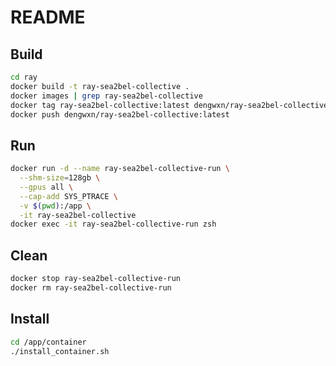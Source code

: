 # README

## Build
```bash
cd ray
docker build -t ray-sea2bel-collective .
docker images | grep ray-sea2bel-collective
docker tag ray-sea2bel-collective:latest dengwxn/ray-sea2bel-collective:latest
docker push dengwxn/ray-sea2bel-collective:latest
```

## Run
```bash
docker run -d --name ray-sea2bel-collective-run \
  --shm-size=128gb \
  --gpus all \
  --cap-add SYS_PTRACE \
  -v $(pwd):/app \
  -it ray-sea2bel-collective
docker exec -it ray-sea2bel-collective-run zsh
```

## Clean
```bash
docker stop ray-sea2bel-collective-run
docker rm ray-sea2bel-collective-run
```

## Install
```bash
cd /app/container
./install_container.sh
```

